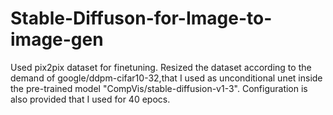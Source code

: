 # Stable-Diffuson-for-Image-to-image-gen
Used pix2pix dataset for finetuning. Resized the dataset according to the demand of google/ddpm-cifar10-32,that I used as unconditional unet inside the pre-trained model "CompVis/stable-diffusion-v1-3". Configuration is also provided that I used for 40 epocs. 
